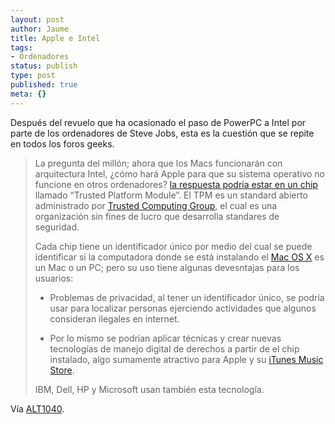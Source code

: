 ```yaml
---
layout: post
author: Jaume
title: Apple e Intel
tags:
- Ordenadores
status: publish
type: post
published: true
meta: {}
---
```

Después del revuelo que ha ocasionado el paso de PowerPC a Intel por parte de los ordenadores de Steve Jobs, esta es la cuestión que se repite en todos los foros geeks.

<blockquote>La pregunta del millón; ahora que los Macs funcionarán con arquitectura Intel, ¿cómo hará Apple para que su sistema operativo no funcione en otros ordenadores? <a href="http://www.vnunet.com/vnunet/news/2137787/security-chip-block-non-macs">la respuesta podría estar en un chip</a> llamado &#8220;Trusted Platform Module&#8221;. El TPM es un standard abierto administrado por <a href="https://www.trustedcomputinggroup.org/home">Trusted Computing Group</a>, el cual es una organización sin fines de lucro que desarrolla standares de seguridad.  

Cada chip tiene un identificador único por medio del cual se puede identificar si la computadora donde se está instalando el <a href="http://apple.com/macosx">Mac OS X</a> es un Mac o un PC; pero su uso tiene algunas devesntajas para los usuarios:  

 - Problemas de privacidad, al tener un identificador único, se podría usar para localizar personas ejerciendo actividades que algunos consideran ilegales en internet.  

 - Por lo mismo se podrían aplicar técnicas y crear nuevas tecnologías de manejo digital de derechos a partir de el chip instalado, algo sumamente atractivo para Apple y su <a href="http://apple.com/itunes">iTunes Music Store</a>.  

IBM, Dell, HP y Microsoft usan también esta tecnología.</blockquote>

Vía <a href="http://www.alt1040.com">ALT1040</a>.
